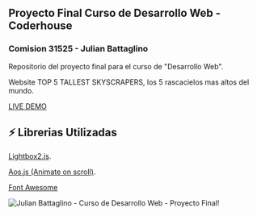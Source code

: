 ## Proyecto Final Curso de Desarrollo Web - Coderhouse 
### Comision 31525 - Julian Battaglino

 Repositorio del proyecto final para el curso de "Desarrollo Web".

 Website TOP 5 TALLEST SKYSCRAPERS, los 5 rascacielos mas altos del mundo. 

 [LIVE DEMO](https://julianbattaglino.github.io/Rascacielos-Coderhouse-WebProject-Bootstrap)

## ⚡ Librerias Utilizadas

[Lightbox2.js](https://lokeshdhakar.com/projects/lightbox2/).

[Aos.js (Animate on scroll)](https://michalsnik.github.io/aos/).

[Font Awesome](https://fontawesome.com/)

![Julian Battaglino - Curso de Desarrollo Web - Proyecto Final!](/assets/img/screenshot.png "Proyecto Final")




